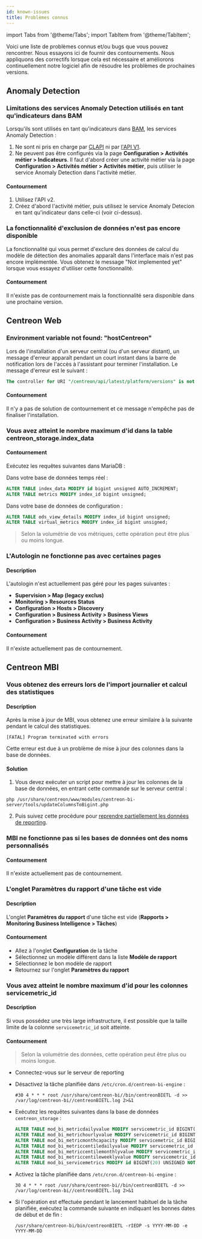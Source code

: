 ```yaml
---
id: known-issues
title: Problèmes connus
---
```


import Tabs from '@theme/Tabs';
import TabItem from '@theme/TabItem';

Voici une liste de problèmes connus et/ou bugs que vous pouvez rencontrer.
Nous essayons ici de fournir des contournements.
Nous appliquons des correctifs lorsque cela est nécessaire et améliorons continuellement notre logiciel afin de résoudre les problèmes de prochaines versions.

## Anomaly Detection

### Limitations des services Anomaly Detection utilisés en tant qu'indicateurs dans BAM

Lorsqu'ils sont utilisés en tant qu'indicateurs dans [BAM](../service-mapping/introduction.md), les services Anomaly Detection :

1. Ne sont ni pris en charge par [CLAPI](../api/clapi.md) ni par [l'API V1](../api/rest-api-v1.md).
2. Ne peuvent pas être configurés via la page **Configuration > Activités métier > Indicateurs**. Il faut d'abord créer une activité métier via la page **Configuration > Activités métier > Activités métier**, puis utiliser le service Anomaly Detection dans l'activité métier.

#### Contournement

1. Utilisez l'API v2.
2. Créez d'abord l'activité métier, puis utilisez le service Anomaly Detecion en tant qu'indicateur dans celle-ci (voir ci-dessus).

### La fonctionnalité d'exclusion de données n'est pas encore disponible

La fonctionnalité qui vous permet d'exclure des données de calcul du modèle de détection des anomalies apparaît dans l'interface mais n'est pas encore implémentée. Vous obtenez le message "Not implemented yet" lorsque vous essayez d'utiliser cette fonctionnalité.

#### Contournement

Il n'existe pas de contournement mais la fonctionnalité sera disponible dans une prochaine version.

## Centreon Web

### Environment variable not found: "hostCentreon"

Lors de l'installation d'un serveur central (ou d'un serveur distant), un message d'erreur apparaît pendant un court instant dans la barre de notification lors de l'accès à l'assistant pour terminer l'installation. Le message d'erreur est le suivant :

```sql
The controller for URI "/centreon/api/latest/platform/versions" is not callable: Environment variable not found: "hostCentreon".
```

#### Contournement

Il n'y a pas de solution de contournement et ce message n'empêche pas de finaliser l'installation.

### Vous avez atteint le nombre maximum d'id dans la table centreon_storage.index_data

#### Contournement

Exécutez les requêtes suivantes dans MariaDB :

Dans votre base de données temps réel :
```sql
ALTER TABLE index_data MODIFY id bigint unsigned AUTO_INCREMENT;
ALTER TABLE metrics MODIFY index_id bigint unsigned;
```

Dans votre base de données de configuration :
```sql
ALTER TABLE ods_view_details MODIFY index_id bigint unsigned;
ALTER TABLE virtual_metrics MODIFY index_id bigint unsigned;
```

> Selon la volumétrie de vos métriques, cette opération peut être plus ou moins longue.

### L'Autologin ne fonctionne pas avec certaines pages

#### Description

L'autologin n'est actuellement pas géré pour les pages suivantes :

* **Supervision > Map (legacy exclus)**
* **Monitoring > Resources Status**
* **Configuration > Hosts > Discovery**
* **Configuration > Business Activity > Business Views**
* **Configuration > Business Activity > Business Activity**

#### Contournement

Il n'existe actuellement pas de contournement.

## Centreon MBI

### Vous obtenez des erreurs lors de l'import journalier et calcul des statistiques

#### Description

Après la mise à jour de MBI, vous obtenez une erreur similaire à la suivante pendant le calcul des statistiques.

```shell
[FATAL] Program terminated with errors
```

Cette erreur est due à un problème de mise à jour des colonnes dans la base de données.

#### Solution

1. Vous devez exécuter un script pour mettre à jour les colonnes de la base de données, en entrant cette commande sur le serveur central :

  ```shell
  php /usr/share/centreon/www/modules/centreon-bi-server/tools/updateColumnsToBigint.php
  ```

2. Puis suivez cette procédure pour [reprendre partiellement les données de reporting](../reporting/concepts.md#comment-reprendre-partiellement-les-données-de-reporting-).

### MBI ne fonctionne pas si les bases de données ont des noms personnalisés

#### Contournement

Il n'existe actuellement pas de contournement.

### L'onglet Paramètres du rapport d'une tâche est vide

#### Description

L'onglet **Paramètres du rapport** d'une tâche est vide (**Rapports > Monitoring Business Intelligence > Tâches**)

#### Contournement

* Allez à l'onglet **Configuration** de la tâche
* Sélectionnez un modèle différent dans la liste **Modèle de rapport**
* Sélectionnez le bon modèle de rapport
* Retournez sur l'onglet **Paramètres du rapport**

### Vous avez atteint le nombre maximum d'id pour les colonnes servicemetric_id

#### Description

Si vous possédez une très large infrastructure, il est possible que la taille limite de la colonne `servicemetric_id` soit atteinte.

#### Contournement

> Selon la volumétrie des données, cette opération peut être plus ou moins longue.

* Connectez-vous sur le serveur de reporting
* Désactivez la tâche planifiée dans `/etc/cron.d/centreon-bi-engine` :

    ```shell
    #30 4 * * * root /usr/share/centreon-bi//bin/centreonBIETL -d >> /var/log/centreon-bi//centreonBIETL.log 2>&1
    ```

* Exécutez les requêtes suivantes dans la base de données `centreon_storage` :

    ```sql
    ALTER TABLE mod_bi_metricdailyvalue MODIFY servicemetric_id BIGINT(20) UNSIGNED NOT NULL;
    ALTER TABLE mod_bi_metrichourlyvalue MODIFY servicemetric_id BIGINT(20) UNSIGNED NOT NULL;
    ALTER TABLE mod_bi_metricmonthcapacity MODIFY servicemetric_id BIGINT(20) UNSIGNED NOT NULL;
    ALTER TABLE mod_bi_metriccentiledailyvalue MODIFY servicemetric_id BIGINT(20) UNSIGNED NOT NULL;
    ALTER TABLE mod_bi_metriccentilemonthlyvalue MODIFY servicemetric_id BIGINT(20) UNSIGNED NOT NULL;
    ALTER TABLE mod_bi_metriccentileweeklyvalue MODIFY servicemetric_id BIGINT(20) UNSIGNED NOT NULL;
    ALTER TABLE mod_bi_servicemetrics MODIFY id BIGINT(20) UNSIGNED NOT NULL AUTO_INCREMENT;
    ```

* Activez la tâche planifiée dans `/etc/cron.d/centreon-bi-engine` :

    ```shell
    30 4 * * * root /usr/share/centreon-bi//bin/centreonBIETL -d >> /var/log/centreon-bi//centreonBIETL.log 2>&1
    ```

* Si l'opération est effectuée pendant le lancement habituel de la tâche planifiée, exécutez la commande suivante en indiquant les bonnes dates de début et de fin :

    ```shell
    /usr/share/centreon-bi/bin/centreonBIETL -rIEDP -s YYYY-MM-DD -e YYYY-MM-DD
    ```
